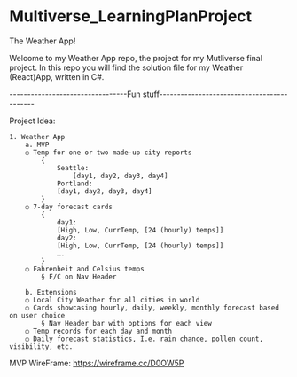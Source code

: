 # Multiverse_LearningPlanProject

The Weather App!

Welcome to my Weather App repo, the project for my Mutliverse final project. In this repo you will find the solution file for my Weather (React)App, written in C#.

---------------------------------Fun stuff-------------------------------------------

Project Idea:

	1. Weather App
		a. MVP
  		○ Temp for one or two made-up city reports
  			{ 
  			    Seattle: 
  			        [day1, day2, day3, day4]
  			    Portland:
  				[day1, day2, day3, day4]
  			}
  		○ 7-day forecast cards
  			{
  			    day1: 
  				[High, Low, CurrTemp, [24 (hourly) temps]]
  			    day2:
  				[High, Low, CurrTemp, [24 (hourly) temps]]
  			    ….
  			}
  		○ Fahrenheit and Celsius temps
  			§ F/C on Nav Header
		
		b. Extensions
  		○ Local City Weather for all cities in world
  		○ Cards showcasing hourly, daily, weekly, monthly forecast based on user choice
  			§ Nav Header bar with options for each view
  		○ Temp records for each day and month
  		○ Daily forecast statistics, I.e. rain chance, pollen count, visibility, etc.

  MVP WireFrame: https://wireframe.cc/D0OW5P

